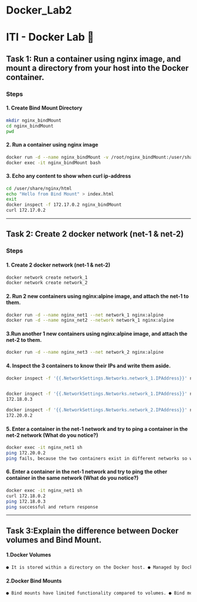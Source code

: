# Docker_Lab2

# ITI - Docker Lab 🐋

## Task 1: Run a container using nginx image, and mount a directory from your host into the Docker container.

### Steps
#### 1. Create Bind Mount Directory
```bash
mkdir nginx_bindMount
cd nginx_bindMount
pwd
```
#### 2. Run a container using nginx image
```bash
docker run -d --name nginx_bindMount -v /root/nginx_bindMount:/user/share/nginx/html nginx
docker exec -it nginx_bindMount bash
```
#### 3. Echo any content to show when curl ip-address

```bash
cd /user/share/nginx/html
echo "Hello from Bind Mount" > index.html
exit
docker inspect -f 172.17.0.2 nginx_bindMount 
curl 172.17.0.2
```

---

## Task 2: Create 2 docker network (net-1 & net-2)

### Steps
#### 1. Create 2 docker network (net-1 & net-2)
```bash
docker network create network_1
docker network create network_2
```
#### 2. Run 2 new containers using nginx:alpine image, and attach the net-1 to them.

```bash
docker run -d --name nginx_net1 --net network_1 nginx:alpine
docker run -d --name nginx_net2 --network network_1 nginx:alpine
```
#### 3.Run another 1 new containers using nginx:alpine image, and attach the net-2 to them.
```bash
docker run -d --name nginx_net3 --net network_2 nginx:alpine
```
#### 4. Inspect the 3 containers to know their IPs and write them aside.
```bash
docker inspect -f '{{.NetworkSettings.Networks.network_1.IPAddress}}' nginx_net1


docker inspect -f '{{.NetworkSettings.Networks.network_1.IPAddress}}' nginx_net2
172.18.0.3

docker inspect -f '{{.NetworkSettings.Networks.network_2.IPAddress}}' nginx_net3
172.20.0.2

```
#### 5. Enter a container in the net-1 network and try to ping a container in the net-2 network (What do you notice?)
```bash
docker exec -it nginx_net1 sh 
ping 172.20.0.2
ping fails, because the two containers exist in different networks so we can see any response in terminal.
```
#### 6. Enter a container in the net-1 network and try to ping the other container in the same network (What do you notice?)
```bash
docker exec -it nginx_net1 sh 
curl 172.18.0.2
ping 172.18.0.3
ping successful and return response
```

---
## Task 3:Explain the difference between Docker volumes and Bind Mount.


#### 1.Docker Volumes
```bash
● It is stored within a directory on the Docker host. ● Managed by Docker and are isolated from the core functionality of the host machine. ● Docker volumes can be named and managed independently of containers ● Can be mounted into multiple containers simultaneously. ● Deleting a container does not delete the volume. ● Docker provides commands (docker volume create, docker volume ls, etc.) to manage volumes.

```
#### 2.Docker Bind Mounts
```bash
● Bind mounts have limited functionality compared to volumes. ● Bind mounts are linked to a specific directory or file on the Docker host filesystem. ● The file or directory is referenced by its full path on the host machine. ● When you use a bind mount, a file or directory on the host is mounted into the container, and allowing the container to access the host's filesystem. ● It is created on demand if it does not yet exist. ● You can’t use Docker CLI commands to directly manage bind mounts. ● Available since the early days of Docker.
```


